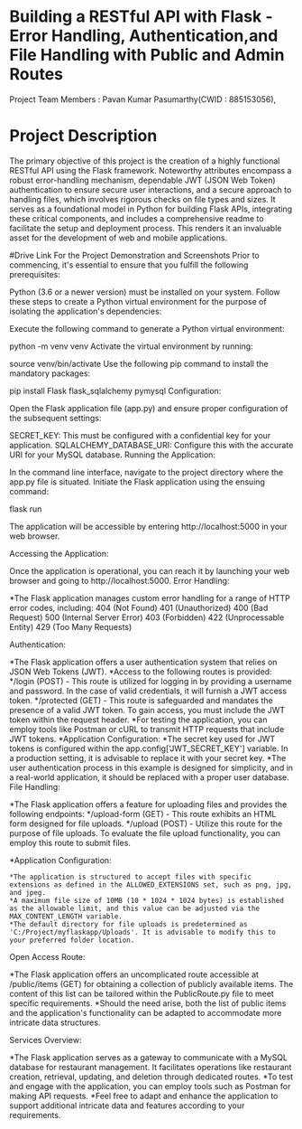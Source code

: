 # Building a RESTful API with Flask - Error Handling, Authentication,and File Handling with Public and Admin Routes


Project Team Members :
Pavan Kumar Pasumarthy(CWID : 885153056),

# Project Description 

The primary objective of this project is the creation of a highly functional RESTful API using the Flask framework. Noteworthy attributes encompass a robust error-handling mechanism, dependable JWT (JSON Web Token) authentication to ensure secure user interactions, and a secure approach to handling files, which involves rigorous checks on file types and sizes. It serves as a foundational model in Python for building Flask APIs, integrating these critical components, and includes a comprehensive readme to facilitate the setup and deployment process. This renders it an invaluable asset for the development of web and mobile applications.

#Drive Link For the Project Demonstration and Screenshots
Prior to commencing, it's essential to ensure that you fulfill the following prerequisites:

Python (3.6 or a newer version) must be installed on your system.
Follow these steps to create a Python virtual environment for the purpose of isolating the application's dependencies:

Execute the following command to generate a Python virtual environment:

python -m venv venv
Activate the virtual environment by running:


source venv/bin/activate
Use the following pip command to install the mandatory packages:


pip install Flask flask_sqlalchemy pymysql
Configuration:

Open the Flask application file (app.py) and ensure proper configuration of the subsequent settings:

SECRET_KEY: This must be configured with a confidential key for your application.
SQLALCHEMY_DATABASE_URI: Configure this with the accurate URI for your MySQL database.
Running the Application:

In the command line interface, navigate to the project directory where the app.py file is situated. Initiate the Flask application using the ensuing command:

flask run

The application will be accessible by entering http://localhost:5000 in your web browser.

Accessing the Application:

Once the application is operational, you can reach it by launching your web browser and going to http://localhost:5000.
Error Handling:

*The Flask application manages custom error handling for a range of HTTP error codes, including:
	404 (Not Found)
	401 (Unauthorized)
	400 (Bad Request)
	500 (Internal Server Error)
	403 (Forbidden)
	422	(Unprocessable Entity)
	429	(Too Many Requests)

Authentication:

*The Flask application offers a user authentication system that relies on JSON Web Tokens (JWT).
*Access to the following routes is provided:
	*/login (POST) - This route is utilized for logging in by providing a username and password. In the case of valid credentials, it will furnish a JWT access token.
	*/protected (GET) - This route is safeguarded and mandates the presence of a valid JWT token. To gain access, you must include the JWT token within the request header.
*For testing the application, you can employ tools like Postman or cURL to transmit HTTP requests that include JWT tokens.
*Application Configuration:
	*The secret key used for JWT tokens is configured within the app.config['JWT_SECRET_KEY'] variable. In a production setting, it is advisable to replace it with your secret key.
	*The user authentication process in this example is designed for simplicity, and in a real-world application, it should be replaced with a proper user database.
File Handling:

*The Flask application offers a feature for uploading files and provides the following endpoints:
	*/upload-form (GET) - This route exhibits an HTML form designed for file uploads.
	*/upload (POST) - Utilize this route for the purpose of file uploads. To evaluate the file upload functionality, you can employ this route to submit files.

*Application Configuration:

	*The application is structured to accept files with specific extensions as defined in the ALLOWED_EXTENSIONS set, such as png, jpg, and jpeg.
	*A maximum file size of 10MB (10 * 1024 * 1024 bytes) is established as the allowable limit, and this value can be adjusted via the MAX_CONTENT_LENGTH variable.
	*The default directory for file uploads is predetermined as 'C:/Project/myflaskapp/Uploads'. It is advisable to modify this to your preferred folder location.


Open Access Route:

*The Flask application offers an uncomplicated route accessible at /public/items (GET) for obtaining a collection of publicly available items. The content of this list can be tailored within the PublicRoute.py file to meet specific requirements. 
*Should the need arise, both the list of public items and the application's functionality can be adapted to accommodate more intricate data structures.


Services Overview:

*The Flask application serves as a gateway to communicate with a MySQL database for restaurant management. It facilitates operations like restaurant creation, retrieval, updating, and deletion through dedicated routes. 
*To test and engage with the application, you can employ tools such as Postman for making API requests.
*Feel free to adapt and enhance the application to support additional intricate data and features according to your requirements.
